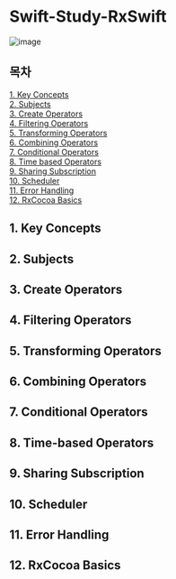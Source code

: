 Swift-Study-RxSwift
====================

![image](https://github.com/user-attachments/assets/a0d1d300-55cf-4250-b885-d4ab52322a0a)


## 목차
[1. Key Concepts](#1-key-concepts)  
[2. Subjects](#2-subjects)  
[3. Create Operators](#3-create-operators)  
[4. Filtering Operators](#4-filtering-operators)  
[5. Transforming Operators](#5-transforming-operators)  
[6. Combining Operators](#6-combining-operators)  
[7. Conditional Operators](#7-conditional-operators)  
[8. Time based Operators](#8-time-based-operators)  
[9. Sharing Subscription](#9-sharing-subscription)  
[10. Scheduler](#10-scheduler)  
[11. Error Handling](#11-error-handling)  
[12. RxCocoa Basics](#12-rxcocoa-basics)  
 
## 1. Key Concepts

## 2. Subjects

## 3. Create Operators

## 4. Filtering Operators

## 5. Transforming Operators

## 6. Combining Operators

## 7. Conditional Operators

## 8. Time-based Operators

## 9. Sharing Subscription

## 10. Scheduler

## 11. Error Handling

## 12. RxCocoa Basics

